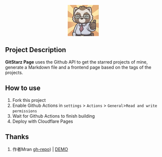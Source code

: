 <p align="center">
  <img src="web/public/new.webp" alt="DW2025" width="100" height="100">
</p>

## Project Description

**GitStarz Page** uses the Github API to get the starred projects of mine, generate a Markdown file and a frontend page based on the tags of the projects.


## How to use

1. Fork this project
2. Enable Github Actions in `settings` > `Actions` > `General`>`Read and write permissions`
3. Wait for Github Actions to finish building
4. Deploy with Cloudflare Pages


## Thanks

1. 作者Mran [gh-repo](https://github.com/Mran/githubstartog)) | [DEMO](https://githubstartog.pages.dev/)
